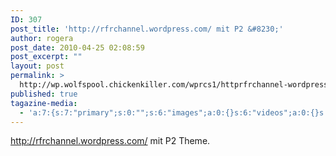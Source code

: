 ```yaml
---
ID: 307
post_title: 'http://rfrchannel.wordpress.com/ mit P2 &#8230;'
author: rogera
post_date: 2010-04-25 02:08:59
post_excerpt: ""
layout: post
permalink: >
  http://wp.wolfspool.chickenkiller.com/wprcs1/httprfrchannel-wordpress-com-mit-p2/
published: true
tagazine-media:
  - 'a:7:{s:7:"primary";s:0:"";s:6:"images";a:0:{}s:6:"videos";a:0:{}s:11:"image_count";s:1:"0";s:6:"author";s:7:"1944800";s:7:"blog_id";s:8:"12863460";s:9:"mod_stamp";s:19:"2010-06-18 10:26:33";}'
---
```

http://rfrchannel.wordpress.com/ mit P2 Theme.